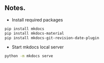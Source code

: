 ## Notes.

- Install required packages
```bash
pip install mkdocs
pip install mkdocs-material
pip install mkdocs-git-revision-date-plugin
```

- Start mkdocs local server
```bash
python -m mkdocs serve
```

